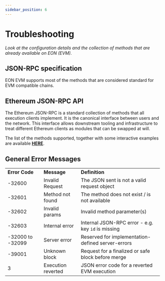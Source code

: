 ```yaml
---
sidebar_position: 6
---
```


# Troubleshooting
*Look at the configuration details and the collection of methods that are already available on EON (EVM).*

## JSON-RPC specification

EON EVM supports most of the methods that are considered standard for EVM compatible chains.


## Ethereum JSON-RPC API

The Ethereum JSON-RPC is a standard collection of methods that all execution clients implement. It is the canonical interface between users and the network. This interface allows downstream tooling and infrastructure to treat different Ethereum clients as modules that can be swapped at will.

The list of the methods supported, together with some interactive examples are available **[HERE](https://documenter.getpostman.com/view/18562215/2s8YK4t8CN)**.


## General Error Messages


<table>
  <tr>
   <td><strong>Error Code</strong>
   </td>
   <td><strong>Message</strong>
   </td>
   <td><strong>Definition</strong>
   </td>
  </tr>
  <tr>
   <td>-32600
   </td>
   <td>Invalid Request
   </td>
   <td>The JSON sent is not a valid request object
   </td>
  </tr>
  <tr>
   <td>-32601
   </td>
   <td>Method not found
   </td>
   <td>The method does not exist / is not available
   </td>
  </tr>
  <tr>
   <td>-32602
   </td>
   <td>Invalid params
   </td>
   <td>Invalid method parameter(s)
   </td>
  </tr>
  <tr>
   <td>-32603
   </td>
   <td>Internal error
   </td>
   <td>Internal JSON-RPC error - e.g. key <code>id</code> is missing
   </td>
  </tr>
  <tr>
   <td>-32000 to -32099
   </td>
   <td>Server error
   </td>
   <td>Reserved for implementation-defined server-errors
   </td>
  </tr>
  <tr>
   <td>-39001
   </td>
   <td>Unknown block
   </td>
   <td>Request for a finalized or safe block before merge
   </td>
  </tr>
  <tr>
   <td>3
   </td>
   <td>Execution reverted
   </td>
   <td>JSON error code for a reverted EVM execution
   </td>
  </tr>
</table>
